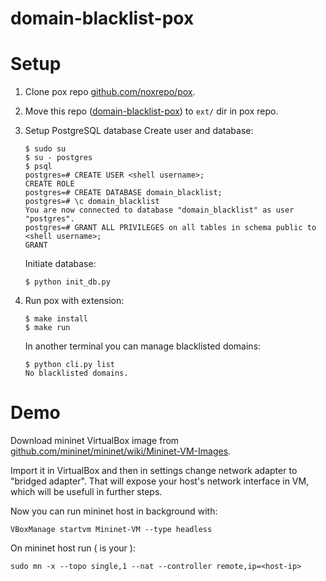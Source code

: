 domain-blacklist-pox
=======

# Setup

1. Clone pox repo [github.com/noxrepo/pox](https://github.com/noxrepo/pox).

2. Move this repo ([domain-blacklist-pox](https://github.com/buoto/domain-blacklist-pox)) to `ext/` dir in pox repo.

3. Setup PostgreSQL database
    Create user and database:
    ```
    $ sudo su
    $ su - postgres
    $ psql
    postgres=# CREATE USER <shell username>;
    CREATE ROLE
    postgres=# CREATE DATABASE domain_blacklist;
    postgres=# \c domain_blacklist
    You are now connected to database "domain_blacklist" as user "postgres".
    postgres=# GRANT ALL PRIVILEGES on all tables in schema public to <shell username>;
    GRANT
    ```
    Initiate database:
    ```
    $ python init_db.py
    ```

4. Run pox with extension:
    ```
    $ make install
    $ make run
    ```
    In another terminal you can manage blacklisted domains:
    ```
    $ python cli.py list
    No blacklisted domains.
    ```

# Demo
Download mininet VirtualBox image from [github.com/mininet/mininet/wiki/Mininet-VM-Images](https://github.com/mininet/mininet/wiki/Mininet-VM-Images).

Import it in VirtualBox and then in settings change network adapter to "bridged adapter".
That will expose your host's network interface in VM, which will be usefull in further steps.

Now you can run mininet host in background with:
```
VBoxManage startvm Mininet-VM --type headless
```

On mininet host run (<host-ip> is your ):
```
sudo mn -x --topo single,1 --nat --controller remote,ip=<host-ip>
```

